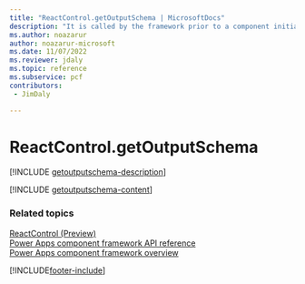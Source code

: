 ```yaml
---
title: "ReactControl.getOutputSchema | MicrosoftDocs"
description: "It is called by the framework prior to a component initialization. Returns an object schema based on nomenclature defined in manifest, for any output property of type object."
ms.author: noazarur
author: noazarur-microsoft
ms.date: 11/07/2022
ms.reviewer: jdaly
ms.topic: reference
ms.subservice: pcf
contributors:
 - JimDaly

---
```

# ReactControl.getOutputSchema

[!INCLUDE [getoutputschema-description](../control/includes/getoutputschema-description.md)]

<!-- 

Because this content should be the same as Standard.getOutputSchema, both topics will use this include 
so that the common content will exist in one place.
-->
[!INCLUDE [getoutputschema-content](../includes/getoutputschema-content.md)]


### Related topics

[ReactControl (Preview)](../react-control.md)<br/>
[Power Apps component framework API reference](../../reference/index.md)<br/>
[Power Apps component framework overview](../../overview.md)


[!INCLUDE[footer-include](../../../../includes/footer-banner.md)]